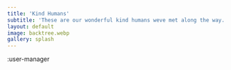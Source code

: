 ```yaml
---
title: 'Kind Humans'
subtitle: 'These are our wonderful kind humans weve met along the way.'
layout: default
image: backtree.webp
gallery: splash
---
```


:user-manager
